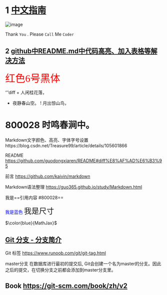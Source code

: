 # 1 [中文指南](https://docs.github.com/cn/github/writing-on-github/getting-started-with-writing-and-formatting-on-github/basic-writing-and-formatting-syntax#links)
![image](https://user-images.githubusercontent.com/84896436/121191768-d9d5fd80-c89e-11eb-9a2b-5b7436fecfd7.png)

Thank `You` . Please `Call` Me `Coder` 

## 2 [github中README.md中代码高亮、加入表格等解决方法](https://blog.csdn.net/u_7890/article/details/81565679)

<font color=red size=6 face="黑体">红色6号黑体</font>


‘’‘diff + 人闲桂花落，
- 夜静春山空。
! 月出惊山鸟，
# 800028 时鸣春涧中。


Markdown文字颜色、高亮、字体字号设置https://blog.csdn.net/Treasure99/article/details/105601866

README  https://github.com/guodongxiaren/README#diff%E8%AF%AD%E6%B3%95 

前言 https://github.com/kaivin/markdown 

Markdown语法整理 https://guo365.github.io/study/Markdown.html 

我是==引用内容 #800028==


<font color=Blue>我是蓝色</font>
<font size=5>我是尺寸</font>


$\color{blue}{MathJax}$

## [Git 分支 - 分支简介](https://git-scm.com/book/zh/v2/Git-%E5%88%86%E6%94%AF-%E5%88%86%E6%94%AF%E7%AE%80%E4%BB%8B#divergent_history)

Git 标签 https://www.runoob.com/git/git-tag.html 

master分支
在数据库进行最初的提交后, Git会创建一个名为master的分支。因此之后的提交，在切换分支之前都会添加到master分支里。



## Book https://git-scm.com/book/zh/v2

